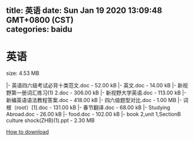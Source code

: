 
title: 英语
date: Sun Jan 19 2020 13:09:48 GMT+0800 (CST)    
categories: baidu
---

# 英语
size: 4.53 MB
 
 
|- 英语四六级考试必背十类范文.doc - 52.00 kB
|- 英文.doc - 14.00 kB
|- 新视野第一册词汇练习(1) 2.doc - 306.00 kB
|- 新视野大学英语.doc - 113.00 kB
|- 新编英语语法教程答案.doc - 418.00 kB
|- 四六级题型对比.doc - 1.00 MB
|- 词根（root）[1].doc - 131.00 kB
|- 春节翻译.doc - 68.00 kB
|- Studying Abroad.doc - 26.00 kB
|- food.doc - 102.00 kB
|- book 2,unit 1,SectionB culture shock(ZHB)(1).ppt - 2.30 MB

[How to download](https://bpcam.bemobtrk.com/go/2ceec3aa-1ca2-46d6-b9ff-aaa5c184517c?jno=260)